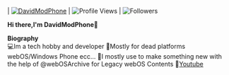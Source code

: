 | [![DavidModPhone](https://img.shields.io/badge/DAVIDMODPHONE-<COLOR>.svg)](https://shields.io/) | ![Profile Views](https://komarev.com/ghpvc/?username=davidmodphone&color=green) | ![Followers](https://img.shields.io/github/followers/davidmodphone)


<b>Hi there,I'm DavidModPhone</b>👋<br>


<b>Biography</b><br>
💻Im a tech hobby and developer
📱Mostly for dead platforms webOS/Windows Phone ecc...
🔧I mostly use to make something new with the help of @webOSArchive for Legacy webOS Contents
📧[Youtube](https://www.youtube.com/@davidmodphone4556)
